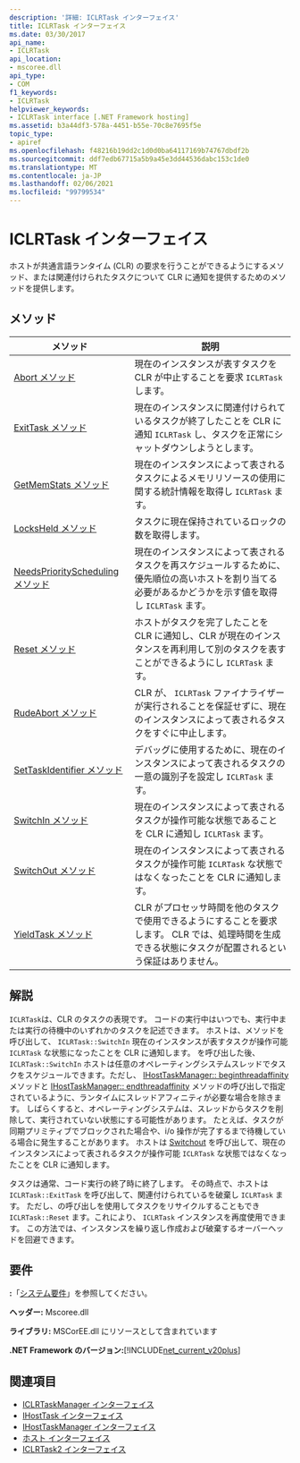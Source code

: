 ```yaml
---
description: '詳細: ICLRTask インターフェイス'
title: ICLRTask インターフェイス
ms.date: 03/30/2017
api_name:
- ICLRTask
api_location:
- mscoree.dll
api_type:
- COM
f1_keywords:
- ICLRTask
helpviewer_keywords:
- ICLRTask interface [.NET Framework hosting]
ms.assetid: b3a44df3-578a-4451-b55e-70c8e7695f5e
topic_type:
- apiref
ms.openlocfilehash: f48216b19dd2c1d0d0ba64117169b74767dbdf2b
ms.sourcegitcommit: ddf7edb67715a5b9a45e3dd44536dabc153c1de0
ms.translationtype: MT
ms.contentlocale: ja-JP
ms.lasthandoff: 02/06/2021
ms.locfileid: "99799534"
---
```

# <a name="iclrtask-interface"></a>ICLRTask インターフェイス

ホストが共通言語ランタイム (CLR) の要求を行うことができるようにするメソッド、または関連付けられたタスクについて CLR に通知を提供するためのメソッドを提供します。  
  
## <a name="methods"></a>メソッド  
  
|メソッド|説明|  
|------------|-----------------|  
|[Abort メソッド](iclrtask-abort-method.md)|現在のインスタンスが表すタスクを CLR が中止することを要求 `ICLRTask` します。|  
|[ExitTask メソッド](iclrtask-exittask-method.md)|現在のインスタンスに関連付けられているタスクが終了したことを CLR に通知 `ICLRTask` し、タスクを正常にシャットダウンしようとします。|  
|[GetMemStats メソッド](iclrtask-getmemstats-method.md)|現在のインスタンスによって表されるタスクによるメモリリソースの使用に関する統計情報を取得し `ICLRTask` ます。|  
|[LocksHeld メソッド](iclrtask-locksheld-method.md)|タスクに現在保持されているロックの数を取得します。|  
|[NeedsPriorityScheduling メソッド](iclrtask-needspriorityscheduling-method.md)|現在のインスタンスによって表されるタスクを再スケジュールするために、優先順位の高いホストを割り当てる必要があるかどうかを示す値を取得し `ICLRTask` ます。|  
|[Reset メソッド](iclrtask-reset-method.md)|ホストがタスクを完了したことを CLR に通知し、CLR が現在のインスタンスを再利用して別のタスクを表すことができるようにし `ICLRTask` ます。|  
|[RudeAbort メソッド](iclrtask-rudeabort-method.md)|CLR が、 `ICLRTask` ファイナライザーが実行されることを保証せずに、現在のインスタンスによって表されるタスクをすぐに中止します。|  
|[SetTaskIdentifier メソッド](iclrtask-settaskidentifier-method.md)|デバッグに使用するために、現在のインスタンスによって表されるタスクの一意の識別子を設定し `ICLRTask` ます。|  
|[SwitchIn メソッド](iclrtask-switchin-method.md)|現在のインスタンスによって表されるタスクが操作可能な状態であることを CLR に通知し `ICLRTask` ます。|  
|[SwitchOut メソッド](iclrtask-switchout-method.md)|現在のインスタンスによって表されるタスクが操作可能 `ICLRTask` な状態ではなくなったことを CLR に通知します。|  
|[YieldTask メソッド](iclrtask-yieldtask-method.md)|CLR がプロセッサ時間を他のタスクで使用できるようにすることを要求します。 CLR では、処理時間を生成できる状態にタスクが配置されるという保証はありません。|  
  
## <a name="remarks"></a>解説  

 `ICLRTask`は、CLR のタスクの表現です。 コードの実行中はいつでも、実行中または実行の待機中のいずれかのタスクを記述できます。 ホストは、メソッドを呼び出して、 `ICLRTask::SwitchIn` 現在のインスタンスが表すタスクが操作可能 `ICLRTask` な状態になったことを CLR に通知します。 を呼び出した後、 `ICLRTask::SwitchIn` ホストは任意のオペレーティングシステムスレッドでタスクをスケジュールできます。ただし、 [IHostTaskManager:: beginthreadaffinity](ihosttaskmanager-beginthreadaffinity-method.md) メソッドと [IHostTaskManager:: endthreadaffinity](ihosttaskmanager-endthreadaffinity-method.md) メソッドの呼び出しで指定されているように、ランタイムにスレッドアフィニティが必要な場合を除きます。 しばらくすると、オペレーティングシステムは、スレッドからタスクを削除して、実行されていない状態にする可能性があります。 たとえば、タスクが同期プリミティブでブロックされた場合や、i/o 操作が完了するまで待機している場合に発生することがあります。 ホストは [Switchout](iclrtask-switchout-method.md) を呼び出して、現在のインスタンスによって表されるタスクが操作可能 `ICLRTask` な状態ではなくなったことを CLR に通知します。  
  
 タスクは通常、コード実行の終了時に終了します。 その時点で、ホストは `ICLRTask::ExitTask` を呼び出して、関連付けられているを破棄し `ICLRTask` ます。 ただし、の呼び出しを使用してタスクをリサイクルすることもでき `ICLRTask::Reset` ます。これにより、 `ICLRTask` インスタンスを再度使用できます。 この方法では、インスタンスを繰り返し作成および破棄するオーバーヘッドを回避できます。  
  
## <a name="requirements"></a>要件  

 **:**「[システム要件](../../get-started/system-requirements.md)」を参照してください。  
  
 **ヘッダー:** Mscoree.dll  
  
 **ライブラリ:** MSCorEE.dll にリソースとして含まれています  
  
 **.NET Framework のバージョン:**[!INCLUDE[net_current_v20plus](../../../../includes/net-current-v20plus-md.md)]  
  
## <a name="see-also"></a>関連項目

- [ICLRTaskManager インターフェイス](iclrtaskmanager-interface.md)
- [IHostTask インターフェイス](ihosttask-interface.md)
- [IHostTaskManager インターフェイス](ihosttaskmanager-interface.md)
- [ホスト インターフェイス](hosting-interfaces.md)
- [ICLRTask2 インターフェイス](iclrtask2-interface.md)
